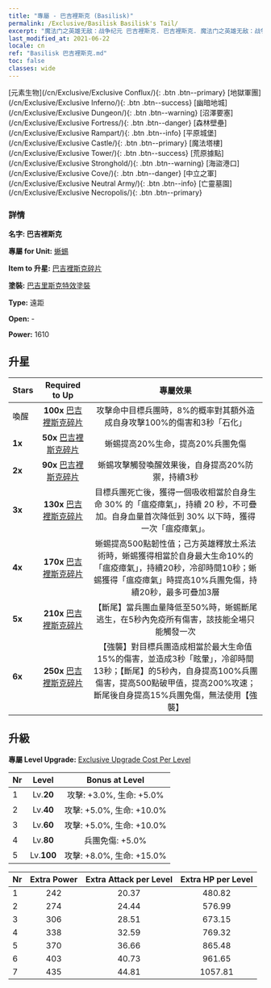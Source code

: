 ```yaml
---
title: "專屬 - 巴吉裡斯克 (Basilisk)"
permalink: /Exclusive/Basilisk Basilisk's Tail/
excerpt: "魔法门之英雄无敌：战争纪元 巴吉裡斯克. 巴吉裡斯克. 魔法门之英雄无敌：战争纪元 專屬 巴吉裡斯克. 蜥蜴 專屬."
last_modified_at: 2021-06-22
locale: cn
ref: "Basilisk 巴吉裡斯克.md"
toc: false
classes: wide
---
```

 [元素生物](/cn/Exclusive/Exclusive Conflux/){: .btn .btn--primary} [地獄軍團](/cn/Exclusive/Exclusive Inferno/){: .btn .btn--success} [幽暗地城](/cn/Exclusive/Exclusive Dungeon/){: .btn .btn--warning} [沼澤要塞](/cn/Exclusive/Exclusive Fortress/){: .btn .btn--danger} [森林壁壘](/cn/Exclusive/Exclusive Rampart/){: .btn .btn--info} [平原城堡](/cn/Exclusive/Exclusive Castle/){: .btn .btn--primary} [魔法塔樓](/cn/Exclusive/Exclusive Tower/){: .btn .btn--success} [荒原據點](/cn/Exclusive/Exclusive Stronghold/){: .btn .btn--warning} [海盜港口](/cn/Exclusive/Exclusive Cove/){: .btn .btn--danger} [中立之軍](/cn/Exclusive/Exclusive Neutral Army/){: .btn .btn--info} [亡靈墓園](/cn/Exclusive/Exclusive Necropolis/){: .btn .btn--primary} 

### 詳情
 **名字: 巴吉裡斯克** 

 **專屬 for Unit:** [蜥蜴](/cn/units/Basilisk/) 

 **Item to 升星:** [巴吉裡斯克碎片](/cn/Items/con_994/)

 **塗裝:** [巴吉里斯克特效塗裝](/cn/Items/con_662/)

 **Type:** 遠距

 **Open:** -

 **Power:** 1610

## 升星

  |     Stars    |  Required to Up | 專屬效果 |
  |:-------------|:---------------:|:---------------:|
  |  喚醒  | **100x** [巴吉裡斯克碎片](/cn/Items/con_994/) | 攻擊命中目標兵團時，8%的概率對其額外造成自身攻擊100%的傷害和3秒「石化」 |
  | **1x** <i class="fas fa-star"/> | **50x** [巴吉裡斯克碎片](/cn/Items/con_994/) | 蜥蜴提高20%生命，提高20%兵團免傷 |
  | **2x** <i class="fas fa-star"/> | **90x** [巴吉裡斯克碎片](/cn/Items/con_994/) | 蜥蜴攻擊觸發喚醒效果後，自身提高20%防禦，持續3秒 |
  | **3x** <i class="fas fa-star"/> | **130x** [巴吉裡斯克碎片](/cn/Items/con_994/) | 目標兵團死亡後，獲得一個吸收相當於自身生命 30% 的「瘟疫瘴氣」，持續 20 秒，不可疊加。自身血量首次降低到 30% 以下時，獲得一次「瘟疫瘴氣」。 |
  | **4x** <i class="fas fa-star"/> | **170x** [巴吉裡斯克碎片](/cn/Items/con_994/) | 蜥蜴提高500點韌性值；己方英雄釋放土系法術時，蜥蜴獲得相當於自身最大生命10%的「瘟疫瘴氣」，持續20秒，冷卻時間10秒；蜥蜴獲得「瘟疫瘴氣」時提高10%兵團免傷，持續20秒，最多可疊加3層 |
  | **5x** <i class="fas fa-star"/> | **210x** [巴吉裡斯克碎片](/cn/Items/con_994/) | 【斷尾】當兵團血量降低至50%時，蜥蜴斷尾逃生，在5秒內免疫所有傷害，該技能全場只能觸發一次 |
  | **6x** <i class="fas fa-star"/> | **250x** [巴吉裡斯克碎片](/cn/Items/con_994/) | 【強襲】對目標兵團造成相當於最大生命值15%的傷害，並造成3秒「眩暈」，冷卻時間13秒；【斷尾】的5秒內，自身提高100%兵團傷害，提高500點破甲值，提高200%攻速；斷尾後自身提高15%兵團免傷，無法使用【強襲】 |


## 升級
 **專屬 Level Upgrade:** [Exclusive Upgrade Cost Per Level](/Exclusive/ExclusiveUpgradeCostPerLevel/)

  |  Nr  |   Level  | Bonus at Level |
  |:-----|:--------:|:--------------:|
  | 1 | Lv.**20** | 攻擊: +3.0%, 生命: +5.0% |
  | 2 | Lv.**40** | 攻擊: +5.0%, 生命: +10.0% |
  | 3 | Lv.**60** | 攻擊: +5.0%, 生命: +10.0% |
  | 4 | Lv.**80** | 兵團免傷: +5.0% |
  | 5 | Lv.**100** | 攻擊: +8.0%, 生命: +15.0% |


  |  Nr  |  Extra Power | Extra Attack per Level | Extra HP per Level |
  |:-----|:--------:|:--------:|:--------:|
  | 1 | 242 | 20.37 | 480.82 |
  | 2 | 274 | 24.44 | 576.99 |
  | 3 | 306 | 28.51 | 673.15 |
  | 4 | 338 | 32.59 | 769.32 |
  | 5 | 370 | 36.66 | 865.48 |
  | 6 | 403 | 40.73 | 961.65 |
  | 7 | 435 | 44.81 | 1057.81 |


